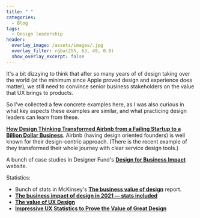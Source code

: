 ```yaml
---
title: " "
categories:
  - Blog
tags:
  - Design leadership
header:
  overlay_image: /assets/images/.jpg
  overlay_filter: rgba(255, 63, 49, 0.8)
  show_overlay_excerpt: false
---
```


It's a bit dizzying to think that after so many years of of design taking over the world (at the minimum since Apple proved design and experience does matter), we still need to convince senior business stakeholders on the value that UX brings to products.

So I've collected a few concrete examples here, as I was also curious in what key aspects these examples are similar, and what practicing design leaders can learn from these.

[**How Design Thinking Transformed Airbnb from a Failing Startup to a Billion Dollar Business**](https://review.firstround.com/How-design-thinking-transformed-Airbnb-from-failing-startup-to-billion-dollar-business). Airbnb (having design oriented founders) is well known for their design-centric approach. (There is the recent example of they transformed their whole journey with clear service design tools.)

A bunch of case studies in Designer Fund's [**Design for Business Impact**](https://www.designerfund.com/business-impact/) website.

Statistics:
- Bunch of stats in McKinsey's [**The business value of design**](https://www.mckinsey.com/capabilities/mckinsey-design/our-insights/the-business-value-of-design) report.  
- [**The business impact of design in 2021 — stats included**](https://uxdesign.cc/the-business-impact-of-design-in-2021-stats-included-8767b4094a3a)
- [**The value of UX Design**](https://www.uxdesigninstitute.com/blog/the-value-of-ux-design/)
- [**Impressive UX Statistics to Prove the Value of Great Design**](https://www.eleken.co/blog-posts/14-impressive-ux-statistics-to-prove-the-value-of-great-design)

